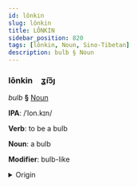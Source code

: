 ```yaml
---
id: lônkin
slug: lônkin
title: LÔNKIN
sidebar_position: 820
tags: [lônkin, Noun, Sino-Tibetan]
description: bulb § Noun
---
```


### lônkin&emsp;<span kind="abugida">ʓ̃ıɔ̃ȷ</span>

*bulb* **§** [Noun](../../tags/Noun)

**IPA**: /ˈlon.kɪn/

**Verb**: to be a bulb

**Noun**: a bulb

**Modifier**: bulb-like

<details>
    <summary>Origin</summary>
    Cantonese 鱗莖 leon4 ging3 [lɵnkɪŋ]<br/>
    <em>Sino-Tibetan Language Family</em>
</details>